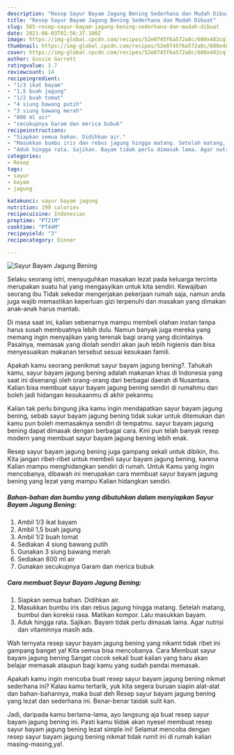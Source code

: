 ```yaml
---
description: "Resep Sayur Bayam Jagung Bening Sederhana dan Mudah Dibuat"
title: "Resep Sayur Bayam Jagung Bening Sederhana dan Mudah Dibuat"
slug: 565-resep-sayur-bayam-jagung-bening-sederhana-dan-mudah-dibuat
date: 2021-06-03T02:56:37.100Z
image: https://img-global.cpcdn.com/recipes/52e0745f6a572a8c/680x482cq70/sayur-bayam-jagung-bening-foto-resep-utama.jpg
thumbnail: https://img-global.cpcdn.com/recipes/52e0745f6a572a8c/680x482cq70/sayur-bayam-jagung-bening-foto-resep-utama.jpg
cover: https://img-global.cpcdn.com/recipes/52e0745f6a572a8c/680x482cq70/sayur-bayam-jagung-bening-foto-resep-utama.jpg
author: Gussie Garrett
ratingvalue: 3.7
reviewcount: 14
recipeingredient:
- "1/3 ikat bayam"
- "1,5 buah jagung"
- "1/2 buah tomat"
- "4 siung bawang putih"
- "3 siung bawang merah"
- "800 ml air"
- "secukupnya Garam dan merica bubuk"
recipeinstructions:
- "Siapkan semua bahan. Didihkan air."
- "Masukkan bumbu iris dan rebus jagung hingga matang. Setelah matang, bumbui dan koreksi rasa. Matikan kompor. Lalu masukkan bayam."
- "Aduk hingga rata. Sajikan. Bayam tidak perlu dimasak lama. Agar nutrisi dan vitaminnya masih ada."
categories:
- Resep
tags:
- sayur
- bayam
- jagung

katakunci: sayur bayam jagung 
nutrition: 199 calories
recipecuisine: Indonesian
preptime: "PT21M"
cooktime: "PT44M"
recipeyield: "3"
recipecategory: Dinner

---
```



![Sayur Bayam Jagung Bening](https://img-global.cpcdn.com/recipes/52e0745f6a572a8c/680x482cq70/sayur-bayam-jagung-bening-foto-resep-utama.jpg)

Selaku seorang istri, menyuguhkan masakan lezat pada keluarga tercinta merupakan suatu hal yang mengasyikan untuk kita sendiri. Kewajiban seorang ibu Tidak sekedar mengerjakan pekerjaan rumah saja, namun anda juga wajib memastikan keperluan gizi terpenuhi dan masakan yang dimakan anak-anak harus mantab.

Di masa  saat ini, kalian sebenarnya mampu membeli olahan instan tanpa harus susah membuatnya lebih dulu. Namun banyak juga mereka yang memang ingin menyajikan yang terenak bagi orang yang dicintainya. Pasalnya, memasak yang diolah sendiri akan jauh lebih higienis dan bisa menyesuaikan makanan tersebut sesuai kesukaan famili. 



Apakah kamu seorang penikmat sayur bayam jagung bening?. Tahukah kamu, sayur bayam jagung bening adalah makanan khas di Indonesia yang saat ini disenangi oleh orang-orang dari berbagai daerah di Nusantara. Kalian bisa membuat sayur bayam jagung bening sendiri di rumahmu dan boleh jadi hidangan kesukaanmu di akhir pekanmu.

Kalian tak perlu bingung jika kamu ingin mendapatkan sayur bayam jagung bening, sebab sayur bayam jagung bening tidak sukar untuk ditemukan dan kamu pun boleh memasaknya sendiri di tempatmu. sayur bayam jagung bening dapat dimasak dengan berbagai cara. Kini pun telah banyak resep modern yang membuat sayur bayam jagung bening lebih enak.

Resep sayur bayam jagung bening juga gampang sekali untuk dibikin, lho. Kita jangan ribet-ribet untuk membeli sayur bayam jagung bening, karena Kalian mampu menghidangkan sendiri di rumah. Untuk Kamu yang ingin mencobanya, dibawah ini merupakan cara membuat sayur bayam jagung bening yang lezat yang mampu Kalian hidangkan sendiri.

<!--inarticleads1-->

##### Bahan-bahan dan bumbu yang dibutuhkan dalam menyiapkan Sayur Bayam Jagung Bening:

1. Ambil 1/3 ikat bayam
1. Ambil 1,5 buah jagung
1. Ambil 1/2 buah tomat
1. Sediakan 4 siung bawang putih
1. Gunakan 3 siung bawang merah
1. Sediakan 800 ml air
1. Gunakan secukupnya Garam dan merica bubuk




<!--inarticleads2-->

##### Cara membuat Sayur Bayam Jagung Bening:

1. Siapkan semua bahan. Didihkan air.
1. Masukkan bumbu iris dan rebus jagung hingga matang. Setelah matang, bumbui dan koreksi rasa. Matikan kompor. Lalu masukkan bayam.
1. Aduk hingga rata. Sajikan. Bayam tidak perlu dimasak lama. Agar nutrisi dan vitaminnya masih ada.




Wah ternyata resep sayur bayam jagung bening yang nikamt tidak ribet ini gampang banget ya! Kita semua bisa mencobanya. Cara Membuat sayur bayam jagung bening Sangat cocok sekali buat kalian yang baru akan belajar memasak ataupun bagi kamu yang sudah pandai memasak.

Apakah kamu ingin mencoba buat resep sayur bayam jagung bening nikmat sederhana ini? Kalau kamu tertarik, yuk kita segera buruan siapin alat-alat dan bahan-bahannya, maka buat deh Resep sayur bayam jagung bening yang lezat dan sederhana ini. Benar-benar taidak sulit kan. 

Jadi, daripada kamu berlama-lama, ayo langsung aja buat resep sayur bayam jagung bening ini. Pasti kamu tiidak akan nyesel membuat resep sayur bayam jagung bening lezat simple ini! Selamat mencoba dengan resep sayur bayam jagung bening nikmat tidak rumit ini di rumah kalian masing-masing,ya!.

